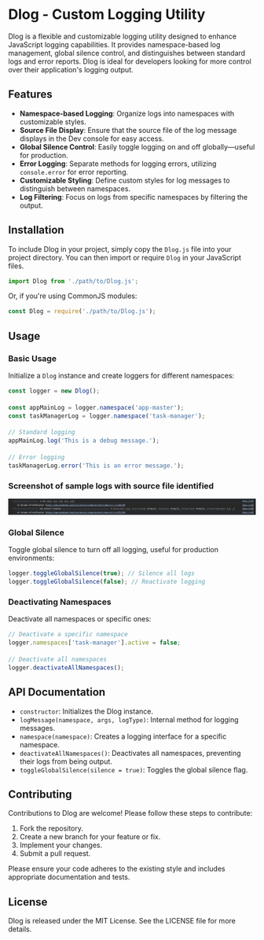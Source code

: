 # Dlog - Custom Logging Utility

Dlog is a flexible and customizable logging utility designed to enhance JavaScript logging capabilities. It provides namespace-based log management, global silence control, and distinguishes between standard logs and error reports. Dlog is ideal for developers looking for more control over their application's logging output.

## Features

- **Namespace-based Logging**: Organize logs into namespaces with customizable styles.
- **Source File Display**: Ensure that the source file of the log message displays in the Dev console for easy access.
- **Global Silence Control**: Easily toggle logging on and off globally—useful for production.
- **Error Logging**: Separate methods for logging errors, utilizing `console.error` for error reporting.
- **Customizable Styling**: Define custom styles for log messages to distinguish between namespaces.
- **Log Filtering**: Focus on logs from specific namespaces by filtering the output.

## Installation

To include Dlog in your project, simply copy the `Dlog.js` file into your project directory. You can then import or require `Dlog` in your JavaScript files.

```javascript
import Dlog from './path/to/Dlog.js';
```

Or, if you're using CommonJS modules:

```javascript
const Dlog = require('./path/to/Dlog.js');
```

## Usage

### Basic Usage

Initialize a `Dlog` instance and create loggers for different namespaces:

```javascript
const logger = new Dlog();

const appMainLog = logger.namespace('app-master');
const taskManagerLog = logger.namespace('task-manager');

// Standard logging
appMainLog.log('This is a debug message.');

// Error logging
taskManagerLog.error('This is an error message.');
```

### Screenshot of sample logs with source file identified
![Sample Dlog output](/dlog-sample-output-1.png "Sample output with source file identified")

### Global Silence

Toggle global silence to turn off all logging, useful for production environments:

```javascript
logger.toggleGlobalSilence(true); // Silence all logs
logger.toggleGlobalSilence(false); // Reactivate logging
```

### Deactivating Namespaces

Deactivate all namespaces or specific ones:

```javascript
// Deactivate a specific namespace
logger.namespaces['task-manager'].active = false;

// Deactivate all namespaces
logger.deactivateAllNamespaces();
```

## API Documentation

- `constructor`: Initializes the Dlog instance.
- `logMessage(namespace, args, logType)`: Internal method for logging messages.
- `namespace(namespace)`: Creates a logging interface for a specific namespace.
- `deactivateAllNamespaces()`: Deactivates all namespaces, preventing their logs from being output.
- `toggleGlobalSilence(silence = true)`: Toggles the global silence flag.

## Contributing

Contributions to Dlog are welcome! Please follow these steps to contribute:

1. Fork the repository.
2. Create a new branch for your feature or fix.
3. Implement your changes.
4. Submit a pull request.

Please ensure your code adheres to the existing style and includes appropriate documentation and tests.

## License

Dlog is released under the MIT License. See the LICENSE file for more details.
